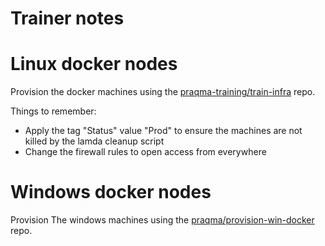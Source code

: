 # Trainer notes

# Linux docker nodes

Provision the docker machines using the [praqma-training/train-infra](https://github.com/praqma-training/train-infra) repo.

Things to remember:

 - Apply the tag "Status" value "Prod" to ensure the machines are not killed by the lamda cleanup script
 - Change the firewall rules to open access from everywhere

# Windows docker nodes

Provision The windows machines using the [praqma/provision-win-docker](https://github.com/Praqma/provision-win-docker) repo.

